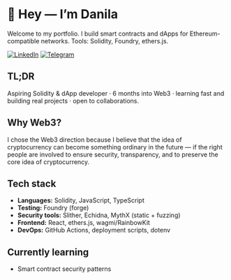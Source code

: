 # 👋 Hey — I’m Danila

Welcome to my portfolio. I build smart contracts and dApps for Ethereum-compatible networks. Tools: Solidity, Foundry, ethers.js.

[![LinkedIn](https://img.shields.io/badge/LinkedIn-0A66C2?style=flat-square&logo=linkedin&logoColor=white)](https://www.linkedin.com/in/danila-fate-797675377/) [![Telegram](https://img.shields.io/badge/Telegram-26A5E4?style=flat-square&logo=telegram&logoColor=white)](https://t.me/x4ol1)

## TL;DR
Aspiring Solidity & dApp developer · 6 months into Web3 · learning fast and building real projects · open to collaborations.

## Why Web3?
I chose the Web3 direction because I believe that the idea of cryptocurrency can become something ordinary in the future — if the right people are involved to ensure security, transparency, and to preserve the core idea of cryptocurrency.

## Tech stack
- **Languages:** Solidity, JavaScript, TypeScript  
- **Testing:** Foundry (forge)  
- **Security tools:** Slither, Echidna, MythX (static + fuzzing)  
- **Frontend:** React, ethers.js, wagmi/RainbowKit  
- **DevOps:** GitHub Actions, deployment scripts, dotenv  

## Currently learning
- Smart contract security patterns  
